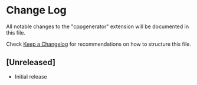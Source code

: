 # Change Log

All notable changes to the "cppgenerator" extension will be documented in this file.

Check [Keep a Changelog](http://keepachangelog.com/) for recommendations on how to structure this file.

## [Unreleased]

- Initial release